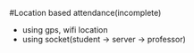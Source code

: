 #Location based attendance(incomplete)

+ using gps, wifi location
+ using socket(student -> server -> professor)
